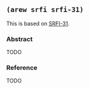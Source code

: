 ## `(arew srfi srfi-31)`

This is based on [SRFI-31](https://srfi.schemers.org/srfi-31/).

### Abstract

TODO

### Reference

TODO
